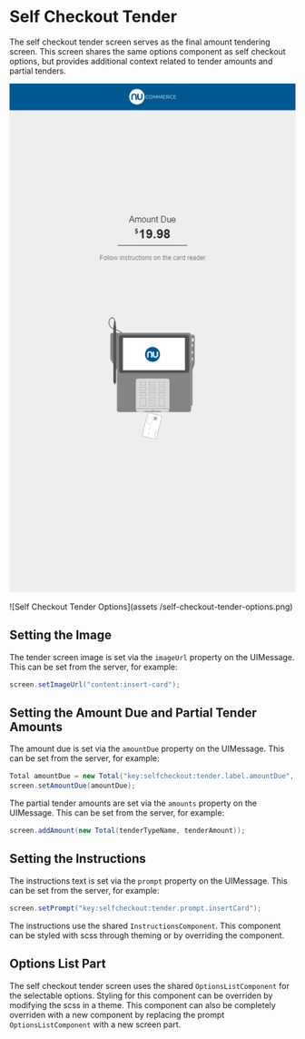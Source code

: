# Self Checkout Tender

The self checkout tender screen serves as the final amount tendering screen. This screen shares the same options component as self checkout options, but provides additional context related to tender amounts and partial tenders.

![Self Checkout Tender](assets/self-checkout-tender.png)

![Self Checkout Tender Options](assets                  /self-checkout-tender-options.png)

## Setting the Image

The tender screen image is set via the `imageUrl` property on the UIMessage. This can be set from the server, for example:

``` java
screen.setImageUrl("content:insert-card");
```

## Setting the Amount Due and Partial Tender Amounts

The amount due is set via the `amountDue` property on the UIMessage. This can be set from the server, for example:

``` java
Total amountDue = new Total("key:selfcheckout:tender.label.amountDue", currentTenderAmount.getAmount().toPlainString());
screen.setAmountDue(amountDue);
```

The partial tender amounts are set via the `amounts` property on the UIMessage. This can be set from the server, for example:

``` java
screen.addAmount(new Total(tenderTypeName, tenderAmount));
```

## Setting the Instructions

The instructions text is set via the `prompt` property on the UIMessage. This can be set from the server, for example:

``` java
screen.setPrompt("key:selfcheckout:tender.prompt.insertCard");
```

The instructions use the shared `InstructionsComponent`. This component can be styled with scss through theming or by overriding the component.

## Options List Part

The self checkout tender screen uses the shared `OptionsListComponent` for the selectable options. Styling for this component can be overriden by modifying the scss in a theme. This component can also be completely overriden with a new component by replacing the prompt `OptionsListComponent` with a new screen part.
